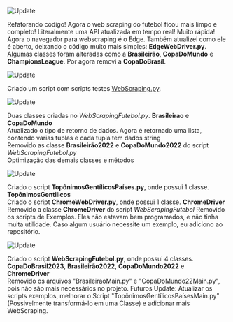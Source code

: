 ![Update](https://img.shields.io/badge/update%20data-18%2F11%2F2023-brightgreen)

Refatorando código!
Agora o web scraping do futebol ficou mais limpo e completo! Literalmente uma API atualizada em tempo real! Muito rápida!
Agora o navegador para webscraping é o Edge. Também atualizei como ele é aberto, deixando o código muito mais simples: **EdgeWebDriver.py**.
Algumas classes foram alteradas como a **Brasileirão**, **CopaDoMundo** e **ChampionsLeague**. Por agora removi a **CopaDoBrasil**.

![Update](https://img.shields.io/badge/update%20data-08%2F03%2F2023-brightgreen)

Criado um script com scripts testes [WebScraping.py](/tests/WebScraping.py).

![Update](https://img.shields.io/badge/update%20data-19%2F02%2F2023-brightgreen)

Duas classes criadas no *WebScrapingFutebol.py*. **Brasileirao** e **CopaDoMundo**</br>
Atualizado o tipo de retorno de dados. Agora é retornado uma lista, contendo varias tuplas e cada tupla tem dados string</br>
Removido as classe **Brasileirão2022**  e **CopaDoMundo2022** do script *WebScrapingFutebol.py*</br>
Optimização das demais classes e métodos</br>

![Update](https://img.shields.io/badge/update%20data-13%2F02%2F2023-brightgreen)

Criado o script **TopônimosGentílicosPaíses.py**, onde possui 1 classe. **TopônimosGentilicos**</br>
Criado o script **ChromeWebDriver.py**, onde possui 1 classe. **ChromeDriver**</br>
Removido a classe **ChromeDriver** do script *WebScrapingFutebol*
Removido os scripts de Exemplos. Eles não estavam bem programados, e não tinha muita utilidade. Caso algum usuário necessite um exemplo, eu adiciono ao repositório.


![Update](https://img.shields.io/badge/update%20data-09%2F02%2F2023-brightgreen)

Criado o script **WebScrapingFutebol.py**, onde possui 4 classes. **CopaDoBrasil2023**, **Brasileirão2022**, **CopaDoMundo2022** e **ChromeDriver**</br>
Removido os arquivos "BrasileiraoMain.py" e "CopaDoMundo22Main.py", pois não são mais necessários no projeto.
Futuros Update: Atualizar os scripts exemplos, melhorar o Script "TopônimosGentílicosPaísesMain.py" (Possivelmente transformá-lo em uma Classe) e adicionar mais WebScraping.